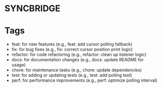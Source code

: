 # SYNCBRIDGE

# Tags

- feat: for new features (e.g., feat: add cursor polling fallback)
- fix: for bug fixes (e.g., fix: correct cursor position print logic)
- refactor: for code refactoring (e.g., refactor: clean up listener logic)
- docs: for documentation changes (e.g., docs: update README for usage)
- chore: for maintenance tasks (e.g., chore: update dependencies)
- test: for adding or updating tests (e.g., test: add polling test)
- perf: for performance improvements (e.g., perf: optimize polling interval)
